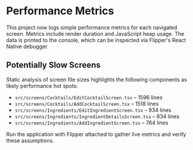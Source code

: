 # Performance Metrics

This project now logs simple performance metrics for each navigated screen.
Metrics include render duration and JavaScript heap usage. The data is
printed to the console, which can be inspected via Flipper's React Native
debugger.

## Potentially Slow Screens

Static analysis of screen file sizes highlights the following components as
likely performance hot spots:

- `src/screens/Cocktails/EditCocktailScreen.tsx` – 1596 lines
- `src/screens/Cocktails/AddCocktailScreen.tsx` – 1518 lines
- `src/screens/Ingredients/EditIngredientScreen.tsx` – 934 lines
- `src/screens/Ingredients/IngredientDetailsScreen.tsx` – 834 lines
- `src/screens/Ingredients/AddIngredientScreen.tsx` – 764 lines

Run the application with Flipper attached to gather live metrics and verify
these assumptions.

